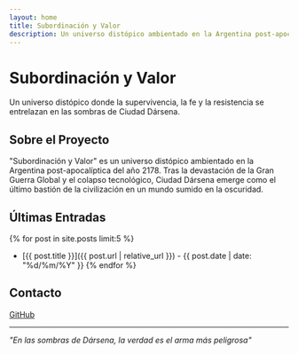 ```yaml
---
layout: home
title: Subordinación y Valor
description: Un universo distópico ambientado en la Argentina post-apocalíptica del año 2178
---
```


# Subordinación y Valor

Un universo distópico donde la supervivencia, la fe y la resistencia se entrelazan en las sombras de Ciudad Dársena.

## Sobre el Proyecto

"Subordinación y Valor" es un universo distópico ambientado en la Argentina post-apocalíptica del año 2178. Tras la devastación de la Gran Guerra Global y el colapso tecnológico, Ciudad Dársena emerge como el último bastión de la civilización en un mundo sumido en la oscuridad.

## Últimas Entradas

{% for post in site.posts limit:5 %}
- [{{ post.title }}]({{ post.url | relative_url }}) - {{ post.date | date: "%d/%m/%Y" }}
{% endfor %}

## Contacto

[GitHub](https://github.com/kodexArg/universo-syv)

---

*"En las sombras de Dársena, la verdad es el arma más peligrosa"* 